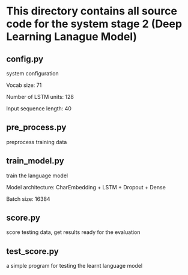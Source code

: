# This directory contains all source code for the system stage 2 (Deep Learning Lanague Model)
## config.py
system configuration

Vocab size: 71

Number of LSTM units: 128

Input sequence length: 40 
## pre_process.py
preprocess training data
## train_model.py
train the language model

Model architecture: CharEmbedding + LSTM + Dropout + Dense

Batch size: 16384
## score.py
score testing data, get results ready for the evaluation
## test_score.py
a simple program for testing the learnt language model
